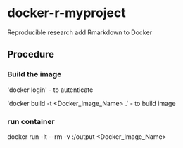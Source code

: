 # docker-r-myproject

Reproducible research add Rmarkdown to Docker
 
## Procedure
 
### Build the image
 
'docker login' - to autenticate
 
'docker build -t <Docker_Image_Name> .' - to build image

### run container

docker run -it --rm -v <local output folder path> :/output <Docker_Image_Name>

